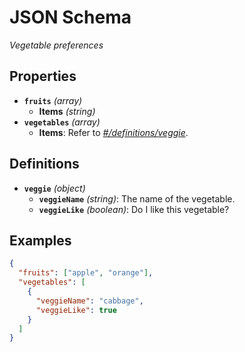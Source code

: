 # JSON Schema

_Vegetable preferences_

## Properties

- **`fruits`** _(array)_
  - **Items** _(string)_
- **`vegetables`** _(array)_
  - **Items**: Refer to _[#/definitions/veggie](#definitions/veggie)_.

## Definitions

- <a id="definitions/veggie"></a>**`veggie`** _(object)_
  - **`veggieName`** _(string)_: The name of the vegetable.
  - **`veggieLike`** _(boolean)_: Do I like this vegetable?

## Examples

```json
{
  "fruits": ["apple", "orange"],
  "vegetables": [
    {
      "veggieName": "cabbage",
      "veggieLike": true
    }
  ]
}
```
